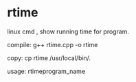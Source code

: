 # rtime
linux cmd , show running time for program.

compile:
  g++ rtime.cpp -o rtime

copy:
  cp rtime /usr/local/bin/.

usage:
  rtime<space>program_name
  

